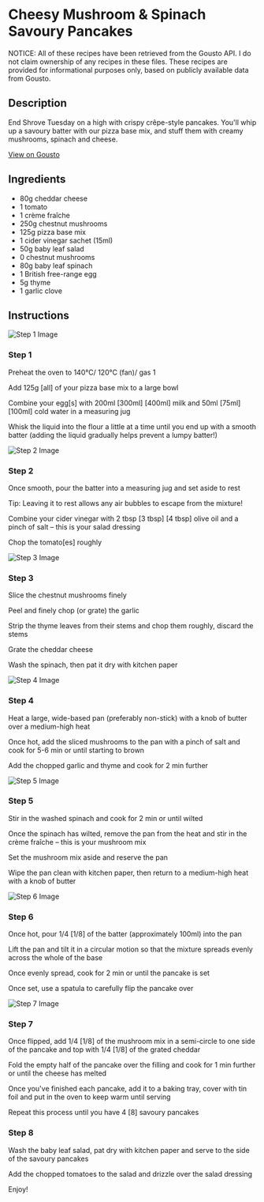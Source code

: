 # Cheesy Mushroom & Spinach Savoury Pancakes

NOTICE: All of these recipes have been retrieved from the Gousto API. I do not claim ownership of any recipes in these files. These recipes are provided for informational purposes only, based on publicly available data from Gousto.

## Description

End Shrove Tuesday on a high with crispy crêpe-style pancakes. You'll whip up a savoury batter with our pizza base mix, and stuff them with creamy mushrooms, spinach and cheese.

[View on Gousto](https://www.gousto.co.uk/recipes/cookbook/cheesy-mushroom-spinach-savoury-pancakes)

## Ingredients

- 80g cheddar cheese
- 1 tomato
- 1 crème fraîche
- 250g chestnut mushrooms
- 125g pizza base mix
- 1 cider vinegar sachet (15ml)
- 50g baby leaf salad
- 0 chestnut mushrooms
- 80g baby leaf spinach
- 1 British free-range egg
- 5g thyme
- 1 garlic clove

## Instructions

![Step 1 Image](https://production-media.gousto.co.uk/cms/recipe-step-image/step-1-1611577903727-x200.jpg)

### Step 1

Preheat the oven to 140°C/ 120°C (fan)/ gas 1

Add 125g <span class="text-danger">[all]</span> of your pizza base mix to a large bowl

Combine your egg[s] with 200ml<span class="text-purple"> [300ml]<span class="text-danger"> </span>[400ml]</span> milk and 50ml<span class="text-purple"><span class="text-danger"> [75ml]</span>[100ml]</span> cold water in a measuring jug

Whisk the liquid into the flour a little at a time until you end up with a smooth batter (adding the liquid gradually helps prevent a lumpy batter!)

![Step 2 Image](https://production-media.gousto.co.uk/cms/recipe-step-image/step-2-1611577908365-x200.jpg)

### Step 2

Once smooth, pour the batter into a measuring jug and set aside to rest

Tip: Leaving it to rest allows any air bubbles to escape from the mixture!

Combine your cider vinegar with 2 tbsp<span class="text-purple"><span class="text-danger"> [3 tbsp]</span> [4 tbsp]</span> olive oil and a pinch of salt – this is your salad dressing

Chop the tomato<span class="text-danger">[es]</span> roughly

![Step 3 Image](https://production-media.gousto.co.uk/cms/recipe-step-image/step-3-1611577912994-x200.jpg)

### Step 3

Slice the chestnut mushrooms finely

Peel and finely chop (or grate) the garlic

Strip the thyme leaves from their stems and chop them roughly, discard the stems

Grate the cheddar cheese

Wash the spinach, then pat it dry with kitchen paper

![Step 4 Image](https://production-media.gousto.co.uk/cms/recipe-step-image/Step-4-copy-1611683890300-x200.jpg)

### Step 4

Heat a large, wide-based pan (preferably non-stick) with a knob of butter over a medium-high heat

Once hot, add the sliced mushrooms to the pan with a pinch of salt and cook for 5-6 min or until starting to brown

Add the chopped garlic and thyme and cook for 2 min further

![Step 5 Image](https://production-media.gousto.co.uk/cms/recipe-step-image/step-5-1611577926386-x200.jpg)

### Step 5

Stir in the washed spinach and cook for 2 min or until wilted

Once the spinach has wilted, remove the pan from the heat and stir in the crème fraîche – this is your mushroom mix

Set the mushroom mix aside and reserve the pan

Wipe the pan clean with kitchen paper, then return to a medium-high heat with a knob of butter

![Step 6 Image](https://production-media.gousto.co.uk/cms/recipe-step-image/step-6-1611577938101-x200.jpg)

### Step 6

Once hot, pour 1/4 <span class="text-danger">[1/8]</span> of the batter (approximately 100ml) into the pan

Lift the pan and tilt it in a circular motion so that the mixture spreads evenly across the whole of the base

Once evenly spread, cook for 2 min or until the pancake is set

Once set, use a spatula to carefully flip the pancake over

![Step 7 Image](https://production-media.gousto.co.uk/cms/recipe-step-image/step-7-1611577943598-x200.jpg)

### Step 7

Once flipped, add 1/4 <span class="text-danger">[1/8]</span> of the mushroom mix in a semi-circle to one side of the pancake and top with 1/4 <span class="text-danger">[1/8]</span> of the grated cheddar

Fold the empty half of the pancake over the filling and cook for 1 min further or until the cheese has melted

Once you've finished each pancake, add it to a baking tray, cover with tin foil and put in the oven to keep warm until serving

Repeat this process until you have 4<span class="text-danger"> [8]</span> savoury pancakes

### Step 8

Wash the baby leaf salad, pat dry with kitchen paper and serve to the side of the savoury pancakes

Add the chopped tomatoes to the salad and drizzle over the salad dressing

Enjoy!

